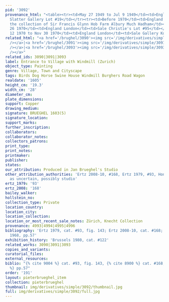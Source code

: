 ```yaml
---
pid: '3092'
provenance_html: "<table><tr><td>May 27 1949 to Jul 9 1949</td><td>England London</td><td>Sale
  Slatter Gallery Lot #19</td></tr><tr><td>Before 1970</td><td>England Hob Farm</td><td>In
  the collection of Sir Francis Glynn Hob Farm Albury Much Hadham</td></tr><tr><td>Jun
  26 1970</td><td>England London</td><td>Sale Christie's Lot #95</td></tr><tr><td>Nov
  12 1970 to Nov 30 1970</td><td>England London</td><td>Sale Gallery Koetser</td></tr></table>"
related_html: "<a href='/brughel/3090'><img src='/img/derivatives/simple/3090/thumbnail.jpg'
  /></a>|<a href='/brughel/3091'><img src='/img/derivatives/simple/3091/thumbnail.jpg'
  /></a>|<a href='/brughel/3093'><img src='/img/derivatives/simple/3093/thumbnail.jpg'
  /></a>"
related_ids: 3090|3091|3093
label: Entrance to Village with Windmill (Zurich)
object_type: Painting
genre: Village, Town and Cityscape
tags: Birds Dog Horse Swine House Windmill Burghers Road Wagon
realdate: '1605'
height_cm: '19.3'
width_cm: '28'
diameter_cm: 
plate_dimensions: 
support: Copper
drawing_medium: 
signature: BRUEGHEL 1603(5)
signature_location: 
support_marks: 
further_inscription: 
collaborators: 
collaborator_notes: 
collectors_patrons: 
print_type: 
print_notes: 
printmaker: 
publisher: 
states: 
our_attribution: Produced in Jan Brueghel's Studio
other_attribution_authorities: 'Ertz 2008-10, #168, Ertz 1979, #93, Honig database
  as uncertain, possibly studio'
ertz_1979: '93'
ertz_2008: '168'
bailey_walker: 
hollstein_no: 
collection_type: Private
location_country: 
location_city: 
location_collection: 
location_or_most_recent_sale_notes: Zürich, Knecht Collection
provenance: 4993|4994|4995|4996
bibliography: 'Ertz 1979, cat. #93, fig. 143; Ertz 2008-10, cat. #168; Winkelmann-Rhein
  1968, pp.57'
exhibition_history: 'Brussels 1980, cat. #122'
related_works: 3090|3091|3093
copies_and_variants: 
curatorial_files: 
external_resources: 
biblio: "{% cite 9004 %} cat. #93, fig. 143, {% cite 8900 %} cat. #168, {% cite 9394
  %} pp.57"
order: '191'
layout: pieterbrueghel_item
collection: pieterbrueghel
thumbnail: img/derivatives/simple/3092/thumbnail.jpg
full: img/derivatives/simple/3092/full.jpg
---
```

